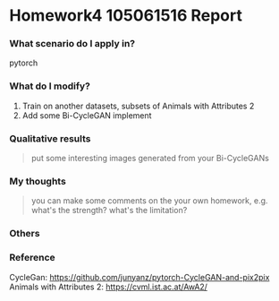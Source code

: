 # Homework4 105061516 Report

### What scenario do I apply in?
pytorch

### What do I modify? 
1. Train on another datasets, subsets of Animals with Attributes 2
2. Add some Bi-CycleGAN implement

### Qualitative results
> put some interesting images generated from your Bi-CycleGANs

### My thoughts 
> you can make some comments on the your own homework, e.g. what's the strength? what's the limitation?




### Others

### Reference
CycleGan: https://github.com/junyanz/pytorch-CycleGAN-and-pix2pix
Animals with Attributes 2: https://cvml.ist.ac.at/AwA2/

